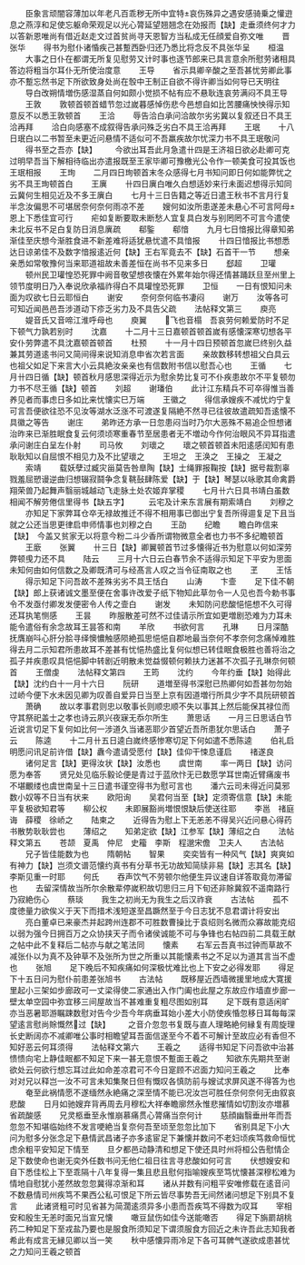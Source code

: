 <!-- { "loadSidebar": true } -->
　　臣象言顽闇容薄加以年老凡百乖秽无所中宜特哀伤殊异之遇安感骑乗之懽逰息之燕淳和足使忘躯命荣观足以光心膂延望翘翘念在効报而【缺】走垂须终何才力以答新恩唯尚有借近赵走文过首贫尚寻天恩智方当私成无任顔爱自弥文唯
　　晋张华
　　得书为慰仆诸惛疾己甚蹔西卧归还乃悉比将念反不具张华呈
　　桓温
　　大事之日仆在都谓无所复见慰劳又计时事也逐节郎来已具言意余所慰劳诸相具答边将粗当尔耳仆无所使治度意
　　王导
　　省示具卿辛酸之至吾甚忧劳卿此事亦不蹔忘然书足下所欲致身处尚在彀中王制正自欲不得许卿当如何导已天明往
　　导白改朔情増伤感湿蒸自何如颇小觉损不帖有应不悬耿连哀劳满闷不具王导
　　王敦
　　敦顿首顿首蜡节忽过嵗暮感悼伤悲今邑想自如比苦腰痛怏怏得示知意反不以悉王敦顿首
　　王洽
　　辱告洽白承问洽故尔劣劣冀以复叙还日不具王洽再拜
　　洽白向感塞不成叙得告承问殊乏劣白不具王洽再拜
　　王珉
　　十八日珉白以二书暂至未更近问悬情不适似可不吾羸疾故尔忧深力书不具王珉敬问
　　得书至之吾亦【缺】
　　今欲出耳吾此月急遣卄四是王济祖日欲必赴卿可克过明早吾当下解相待临出亦遣报既至王家毕卿可豫檄光公令作一顿美食可投其饭也王珉相报
　　王珣
　　二月四日珣顿首末冬众感得七月书知问即日何如能弊忧之劣不具王珣顿首白
　　王廙
　　卄四日廙白唯久白想适妙来行未面迟想得示知同云冀何生相见近及不多王廙白
　　七月十三日告籍之等近日遣王秋书不言月行复半念汝偏思不可堪居奈何奈何雨凉不差
　　嫂何如汝所患遂差未悬心不可言阿母恩上下悉佳宜可行
　　疟如复断要取未断愁人宜复具白发与别罔罔不可言今遣使未北反书不足白复防日消息廙疏
　　郗鍳
　　郗愔
　　九月七日愔报比得章知弟渐佳至庆想今渐胜食进不新差难将适犹悬忧遣不具愔报
　　卄四日愔报比书想悉达日谅弟佳不及数字愔报逺近何【缺】王右军竟去不【缺】石首干一节
　　想亲亲悉如常敬豫何当来耶道祖故未善差恒在尚书不见来多日
　　郄超
　　卫瓘
　　顿州民卫瓘惶恐死罪中阙音敬望想夜懐在外累年始尔得还情甚踊跃旦至州里上领节度明日乃入奉说欣承福祚得白不具瓘惶恐死罪
　　卫恒
　　一日有恨知问未面为叹欲七日云耶恒白
　　谢安
　　奈何奈何临书凄闷
　　谢万
　　汝等各可可知近闻邑邑吾涉道动下疹乏劣力及不具告父疏
　　法帖释文第三
　　庾亮
　　媞音氏又音啼江淮呼母也
　　庾翼
　　飞也音榻　吾哀劳何赖爱防时不足下顿气力孰若别时
　　沈嘉
　　十二月十三日嘉顿首顿首嵗有感懐深寒切想各平安仆劳弊遣不具沈嘉顿首顿首
　　杜预
　　十一月十四日预顿首忽嵗巳终别久益兼其劳道逺书问又简间得来说知消息申省次若言面
　　亲故数移转想祖父白具云也祖父如足下来言大小云具絶汝亲亲也有信数附书信以慰吾心也
　　王循
　　七月卄四日循【缺】顿首秋月感思深得近示为慰余势比复可不仆疾患故尔不平复顿勿力书不尽王循【缺】顿首
　　刘超
　　谢璠伯
　　此计江东精兵不可卒得惟当善养见者而事虑日多如比来忧懐实巳万端
　　王徽之
　　得信承嫂疾不减忧灼宁复可言吾便欲往恐不见汝等湖水泛涨不可渡遂复隔絶不然寻已往彼故遣疏知吾逺懐不具徽之等告
　　谢庄
　　弟昨还方承一日忽患闷当时乃尔大恶殊不易追企怛想诸治昨来已渐胜眠食复云何须顷寒重春节至居患者无不増动今作何治眼风不异耳指遣承问谢庄白呈左仆射
　　司马攸
　　刘瓌之
　　瓌之顿首顿首未阳逺感闰知有患耿耿知以自屈恨不相见力及不比望瓌之
　　王坦之　王涣之　王操之　王凝之
　　索靖
　　载妖孽过臧灾甾莫告咎臯陶【缺】士绳罪报鞠按【缺】据号裁割辜戮羞屈愬谩逆曲归想辍寂鬪争念复鞉鼔肆陈爱【缺】于【缺】琴瑟以咏歌其命禽爵翔荣兽乃起舞声翳丽城越动飞走脉土处农姬弃掌稷
　　七月卄六日具书靖白虽数相闻不解劳倦信里得书【缺五字】　　　云宅及计来东言展有期索靖白
　　刘穆之
　　亦知足下家弊耳仓卒无禄故推迁不得不相用事已御出宁复吾所得逥复足下且当就之公还当思更律启申师情事也刘穆之白
　　王劭
　　纪瞻
　　瞻白昨信来【缺】　今盖又贫家无以将意今粉二斗少香所谓物微意全者也力书不多纪瞻顿首
　　王廞
　　张翼
　　卄三日【缺】卿翼顿首节过多懐得近书为慰意以何如深劳弊顿曵力还不具
　　陆云
　　三月十六日云白春节余不适得示知足下平安为思面未知何由如何信数之及卿既清可与经髙言人叹之当令征南取之也
　　王
　　王恬
　　得示知足下问吾故不差殊劣劣不具王恬白
　　山涛
　　卞壸
　　足下佳不朝【缺】郎上获诸诚文墨至便在舍事许改爱子纸下物知此草勿令一人见也吾今勅书事令不发亟付卿发发便密令人传之壸白
　　谢发
　　未知防问悲酸悒悒想不久可得还耳执笔恻感
　　王昙
　　昨服散差可然不过佳请示所宜如更増剧恐难为力耳未能令遣俗有余念故耳王昙答和南
　　羊欣
　　书欲何言
　　孔琳
　　日月深酷抚膺崩呌心肝分脍寻绎懊憹触感陨絶孤思悒悒自郡地最当奈何不孝奈何念痛悼难胜得去月二示知君所患故耳不差甚有忧悒热盛比复何似想已转佳眠食极胜也善将治之孤子并疾患叹具悒悒脚中转剧近明散未觉益惙顿何赖扶力迷甚不次孤子孔琳奈何顿首
　　王僧虔
　　法帖释文第四
　　王筠
　　沈约
　　今年约垂【缺】始得此【缺】沈约白十一月十六日
　　阮研
　　道増至得书深慰已热卿何如吾甚勿勿始过峤今便下水未因见卿为叹善自爱异日当至上京有因道増行所具少字不具阮研顿首
　　萧确
　　故以孝事君则忠以敬事长则顺忠顺不失以事其上然后能保其禄位而守其祭祀盖士之孝也诗云夙兴夜寐无忝尔所生
　　萧思话
　　一月三日思话白节近说言切足下复何如比何一涉道久当诸恶耶少首望近吾所患犹尔思话白
　　萧子云
　　陈逵
　　十二月卄五日逵白嵗终感惨寒切足下何如遣不悉陈逵
　　伯礼启明愿问讯足前许借【缺】纛今遣请受愿付【缺】佳仰干悚息谨启
　　禇遂良
　　诸何足言【缺】更得汝状【缺】汝悉也
　　虞世南
　　率一两日【缺】访问愿为奉答
　　贤兄处见临乐毅论便是青过于蓝欣忭无已数愿学耳世南近臂痛废书不堪覼缕也虞世南呈十三日遣书谨空得书为慰可言也
　　潘六云司未得近问莫邪数小奴等不日当有状来
　　欧阳询
　　吴君何当至【缺】定须寄信意【缺】未能平复极欲知君等
　　柳公权
　　未即展豁尚増恨恨缺后使送往耶
　　李邕　禇庭诲　薛稷　徐峤之
　　陆柬之
　　近得告为慰上下无恙恙不得吴兴近问悬心得药书散势耿耿尝也
　　薄绍之
　　知弟定欲【缺】江参军【缺】薄绍之白
　　法帖释文第五
　　苍颉　夏禹　仲尼　史籕　李斯　程邈宋儋　卫夫人
　　古法帖
　　兄子皆佳能数为也
　　隋朝帖
　　智果
　　奕奕皆有一种风气【缺】爽爽如有神力【缺】岂须文谱范懐约真书有分草书无功故知简牍非易【缺】志其名【缺】李斯见重一时耶
　　何氏
　　吞声饮气不劳顿尔他便生异议速自详答取竟勿滞留也
　　去留深情故当所尔余散辈停嵗积故切思归三月下旬还非賖冀叙不遥南路行乃寂絶伤心
　　蔡琰
　　我生之初尚无为我生之后汉祚衰
　　古法帖
　　孤不度徳量力欲俟义于天下而措术浅短遂至昌蹶然至于今日志犹不息君谓计将安出
　　亮白董卓已来豪杰并起跨州连郡不可胜数曹操比于袁绍则名微而众寡故能克绍以弱为强今日拥百万之众协挟天子而令诸侯诚能不可与争锋也右帖四前二具载王献之帖中此不复释后二帖亦与献之笔法同
　　懐素
　　右军云吾真书过钟而草故不减张仆以为真不及钟草不及张所为世之所重以其能懐素书之不足以为道其言当不虚也
　　张旭
　　足下晚后不知疾痛如何深极忧难比也上下安之必得发耶
　　得足下十五日问为慰仆前患差张旭书
　　古法帖
　　既移屋近西墙微援里地成大寛援里起小三架如步廊政可一丈梁得使二家通出入作门阖也此屋之东故应作墙直步廊一壁太单空园中弥宜移三间屋故当不甚难重复粗尽图如别耳
　　足下既有意适闲旷亦当恶暑耶游瞩踈数慰对告今少吾今年病垂耳始小差大小防使疾惛忽移日耳每每深望逺言慰尚賖慨然过【缺】
　　之音介忽忽书复既与直人理略絶何縁复有周旋理长史断阔亦不减卿唯公事时相瞻望耳吾面信遂至今不着不可解计至故应必有香但不知好恶云何耳须得
　　法帖释文第六
　　王羲之
　　适得书知足下问吾欲中治甚愦愦向宅上静佳眠都不知足下来一甚无意恨不蹔面王羲之
　　知欲东先期共至谢欲处云何欲行想忘耳过此如命差凉君可不今日寔顾不迟面力知问王羲之
　　比奉对对兄以释岂一汝不可言未知集聚日但有慨叹各慎防前与嫂试求屏风遂不得答为也
　　奄至此祸情愿不遂缅然永絶痛之深至情不能已况汝岂可胜任奈何奈何无由叙哀悲酸
　　日月如驰嫂弃背再周去月穆松大祥奉瞻廓然永惟悲摧情如切割汝亦増慕省疏酸感
　　兄灵柩垂至永惟崩慕痛贯心膂痛当奈何计
　　慈顔幽翳垂卅年而吾忽忽不知堪临始终不发言哽絶当复奈何吾至顷至忽忽比加下
　　省别具足下小大问为慰多分张念足下悬情武昌诸子亦多逺宦足下兼懐并数问不老妇顷疾笃救命恒忧虑余粗平安知足下情至
　　旦夕都邑动静清和想足下使还具时州将桓公告慰情企足下数使命也谢无奕外任数书问无他仁祖日往言寻悲酸如何可言
　　伏想嫂安和自下悉佳松上下至乖隔十八年复得一集且悲且慰何指喻嫂疾至笃忧懐甚深穆松难为情地自慰犹小差然故忽忽冀得凉渐和耳
　　诸从并数有问粗平安唯修载在逺音问不数悬情司州疾笃不果西公私可恨足下所云皆尽事势吾无间然诸问想足下别具不复言
　　此诸贤粗可时见省甚为简濶逺须异多小患而吾疾笃不得数为叹耳
　　宰相安和殷生无恙时面兄当宣兄懐
　　噉豆鼠伤如佳今送能噉否
　　得足下旃罽胡桃药二种知足下至戎盐乃要也是服食所须知足下谓须服食方回近之未许吾此志知我者希此有成言无縁见卿以当一笑
　　秋中感懐异雨冷足下各可耳髀气遂欲成患甚忧之力知问王羲之顿首
